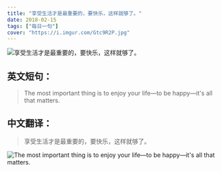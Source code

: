 ```yaml
---
title: "享受生活才是最重要的，要快乐，这样就够了。"
date: 2018-02-15
tags: ["每日一句"]
cover: "https://i.imgur.com/Gtc9R2P.jpg"
---
```


![享受生活才是最重要的，要快乐，这样就够了。](https://i.imgur.com/qzxblSr.jpg)

## 英文短句：
> The most important thing is to enjoy your life—to be happy—it's all that matters. 

<!--more-->

## 中文翻译：
> 享受生活才是最重要的，要快乐，这样就够了。

![The most important thing is to enjoy your life—to be happy—it's all that matters. ](https://i.imgur.com/AvZyyaF.jpg)

